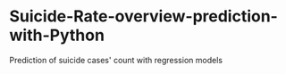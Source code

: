 # Suicide-Rate-overview-prediction-with-Python
Prediction of suicide cases' count with regression models
